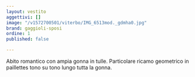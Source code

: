 ```yaml
---
layout: vestito
aggettivi: []
image: "/v1572700501/viterbo/IMG_6513mod._gdmha0.jpg"
brand: gaggioli-sposi
ordine: 1
published: false

---
```

Abito romantico con ampia gonna  in tulle. Particolare ricamo geometrico in paillettes tono su tono lungo tutta la gonna. 